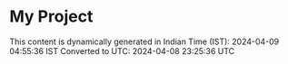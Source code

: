 # My Project

This content is dynamically generated in Indian Time (IST): 2024-04-09 04:55:36 IST
Converted to UTC: 2024-04-08 23:25:36 UTC
